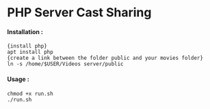 # PHP Server Cast Sharing

#### Installation : 
```
{install php}
apt install php
{create a link between the folder public and your movies folder}
ln -s /home/$USER/Videos server/public
```


#### Usage :
```
chmod +x run.sh
./run.sh
```

